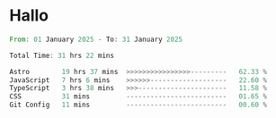 # Hallo
<!--START_SECTION:waka-->

```rust
From: 01 January 2025 - To: 31 January 2025

Total Time: 31 hrs 22 mins

Astro        19 hrs 37 mins  >>>>>>>>>>>>>>>>---------   62.33 %
JavaScript   7 hrs 6 mins    >>>>>>-------------------   22.60 %
TypeScript   3 hrs 38 mins   >>>----------------------   11.58 %
CSS          31 mins         -------------------------   01.65 %
Git Config   11 mins         -------------------------   00.60 %
```

<!--END_SECTION:waka-->

